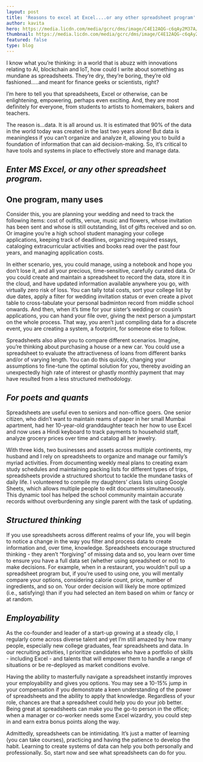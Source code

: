 ```yaml
---
layout: post
title: 'Reasons to excel at Excel....or any other spreadsheet program'
author: kavita
hero: https://media.licdn.com/media/gcrc/dms/image/C4E12AQG-c6qAy2M37A/article-cover_image-shrink_423_752/0?e=1554940800&v=beta&t=8MOEELz2bMQUAZoO14AKcgirmdJgvRGtZrL6vyY-xDM
thumbnail: https://media.licdn.com/media/gcrc/dms/image/C4E12AQG-c6qAy2M37A/article-cover_image-shrink_423_752/0?e=1554940800&v=beta&t=8MOEELz2bMQUAZoO14AKcgirmdJgvRGtZrL6vyY-xDM
featured: false
type: blog
---
```


I know what you’re thinking: in a world that is abuzz with innovations relating to AI, blockchain and IoT, how could I write about something as mundane as spreadsheets. They’re dry, they’re boring, they’re old fashioned…..and meant for finance geeks or scientists, right?

I’m here to tell you that spreadsheets, Excel or otherwise, can be enlightening, empowering, perhaps even exciting. And, they are most definitely for everyone, from students to artists to homemakers, bakers and teachers.

The reason is…data. It is all around us. It is estimated that 90% of the data in the world today was created in the last two years alone! But data is meaningless if you can’t organize and analyze it, allowing you to build a foundation of information that can aid decision-making. So, it’s critical to have tools and systems in place to effectively store and manage data.

## <i>Enter MS Excel, or any other spreadsheet program.</i>

##  One program, many uses

Consider this, you are planning your wedding and need to track the following items: cost of outfits, venue, music and flowers, whose invitation has been sent and whose is still outstanding, list of gifts received and so on. Or imagine you’re a high school student managing your college applications, keeping track of deadlines, organizing required essays, cataloging extracurricular activities and books read over the past four years, and managing application costs.


In either scenario, yes, you could manage, using a notebook and hope you don’t lose it, and all your precious, time-sensitive, carefully curated data. Or you could create and maintain a spreadsheet to record the data, store it in the cloud, and have updated information available anywhere you go, with virtually zero risk of loss. You can tally total costs, sort your college list by due dates, apply a filter for wedding invitation status or even create a pivot table to cross-tabulate your personal badminton record from middle school onwards. And then, when it’s time for your sister’s wedding or cousin’s applications, you can hand your file over, giving the next person a jumpstart on the whole process. That way, you aren’t just compiling data for a discrete event, you are creating a system, a footprint, for someone else to follow.

Spreadsheets also allow you to compare different scenarios. Imagine, you’re thinking about purchasing a house or a new car. You could use a spreadsheet to evaluate the attractiveness of loans from different banks and/or of varying length. You can do this quickly, changing your assumptions to fine-tune the optimal solution for you, thereby avoiding an unexpectedly high rate of interest or ghastly monthly payment that may have resulted from a less structured methodology.

## <i>For poets and quants</i>

Spreadsheets are useful even to seniors and non-office goers. One senior citizen, who didn’t want to maintain reams of paper in her small Mumbai apartment, had her 10-year-old granddaughter teach her how to use Excel and now uses a Hindi keyboard to track payments to household staff, analyze grocery prices over time and catalog all her jewelry.

With three kids, two businesses and assets across multiple continents, my husband and I rely on spreadsheets to organize and manage our family’s myriad activities. From documenting weekly meal plans to creating exam study schedules and maintaining packing lists for different types of trips, spreadsheets provide a structured shortcut to tackle the mundane tasks of daily life. I volunteered to compile my daughters’ class lists using Google Sheets, which allows multiple people to edit documents simultaneously. This dynamic tool has helped the school community maintain accurate records without overburdening any single parent with the task of updating.

## <i>Structured thinking</i>

If you use spreadsheets across different realms of your life, you will begin to notice a change in the way you filter and process data to create information and, over time, knowledge. Spreadsheets encourage structured thinking - they aren’t “forgiving” of missing data and so, you learn over time to ensure you have a full data set (whether using spreadsheet or not) to make decisions. For example, when in a restaurant, you wouldn't pull up a spreadsheet program but, if you’re used to using one, you will mentally compare your options, considering calorie count, price, number of ingredients, and so on. Your order decision will likely be more optimized (i.e., satisfying) than if you had selected an item based on whim or fancy or at random.

## <i>Employability</i>

As the co-founder and leader of a start-up growing at a steady clip, I regularly come across diverse talent and yet I’m still amazed by how many people, especially new college graduates, fear spreadsheets and data. In our recruiting activities, I prioritize candidates who have a portfolio of skills - including Excel - and talents that will empower them to handle a range of situations or be re-deployed as market conditions evolve.

Having the ability to masterfully navigate a spreadsheet instantly improves your employability and gives you options. You may see a 10-15% jump in your compensation if you demonstrate a keen understanding of the power of spreadsheets and the ability to apply that knowledge. Regardless of your role, chances are that a spreadsheet could help you do your job better. Being great at spreadsheets can make you the go-to person in the office; when a manager or co-worker needs some Excel wizardry, you could step in and earn extra bonus points along the way.

Admittedly, spreadsheets can be intimidating. It’s just a matter of learning (you can take courses), practicing and having the patience to develop the habit. Learning to create systems of data can help you both personally and professionally. So, start now and see what spreadsheets can do for you.
